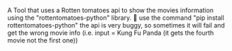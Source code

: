 A Tool that uses a Rotten tomatoes api to show the movies information using the "rottentomatoes-python" library. 🍅
use the command "pip install rottentomatoes-python" 
the api is very buggy, so sometimes it will fail and get the wrong movie info (i.e. input = Kung Fu Panda (it gets the fourth movie not the first one))